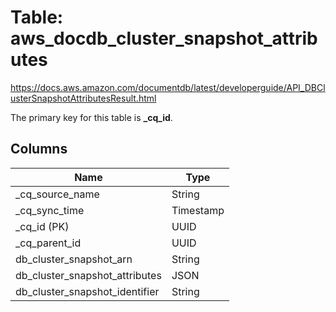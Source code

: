 # Table: aws_docdb_cluster_snapshot_attributes

https://docs.aws.amazon.com/documentdb/latest/developerguide/API_DBClusterSnapshotAttributesResult.html

The primary key for this table is **_cq_id**.


## Columns
| Name          | Type          |
| ------------- | ------------- |
|_cq_source_name|String|
|_cq_sync_time|Timestamp|
|_cq_id (PK)|UUID|
|_cq_parent_id|UUID|
|db_cluster_snapshot_arn|String|
|db_cluster_snapshot_attributes|JSON|
|db_cluster_snapshot_identifier|String|